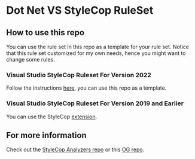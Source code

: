 # Dot Net VS StyleCop RuleSet

## How to use this repo

You can use the rule set in this repo as a template for your rule set.
Notice that this rule set customized for my own needs, hence you might want to change some rules.

### Visual Studio StyleCop Ruleset For Version 2022

Follow the instructions [here](https://blog.submain.com/stylecop-detailed-guide/), you can use this repo as a template.

### Visual Studio StyleCop Ruleset For Version 2019 and Earlier

You can use the StyleCop [extension](https://marketplace.visualstudio.com/items?itemName=ChrisDahlberg.StyleCop).

## For more information

Check out the [StyleCop Analyzers repo](https://github.com/DotNetAnalyzers/StyleCopAnalyzers/) or this [OG repo](https://github.com/StyleCop/StyleCop/).
